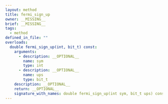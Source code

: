 ```yaml
---
layout: method
title: fermi_sign_up
owner: __MISSING__
brief: __MISSING__
tags:
  - method
defined_in_file: ""
overloads:
  double fermi_sign_up(int, bit_t) const:
    arguments:
      - description: __OPTIONAL__
        name: sym
        type: int
      - description: __OPTIONAL__
        name: ups
        type: bit_t
    description: __OPTIONAL__
    return: __OPTIONAL__
    signature_with_names: double fermi_sign_up(int sym, bit_t ups) const
---
```

